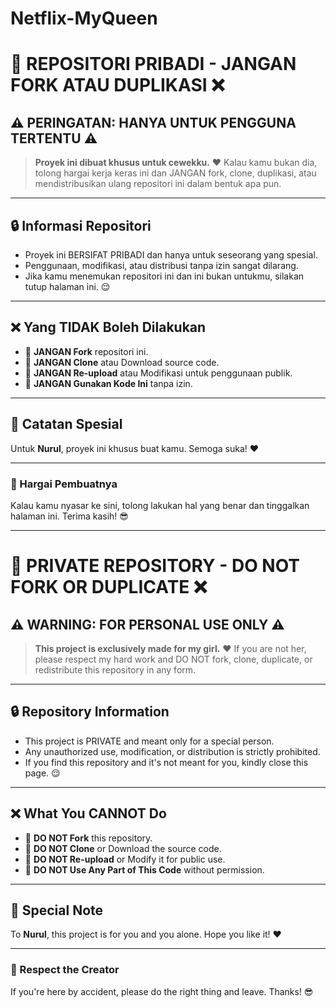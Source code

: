 # Netflix-MyQueen

# 🚫 REPOSITORI PRIBADI - JANGAN FORK ATAU DUPLIKASI ❌

## ⚠️ PERINGATAN: HANYA UNTUK PENGGUNA TERTENTU ⚠️

> **Proyek ini dibuat khusus untuk cewekku.** ❤️
> Kalau kamu bukan dia, tolong hargai kerja keras ini dan JANGAN fork, clone, duplikasi, atau mendistribusikan ulang repositori ini dalam bentuk apa pun.

---

## 🔒 Informasi Repositori

- Proyek ini BERSIFAT PRIBADI dan hanya untuk seseorang yang spesial.
- Penggunaan, modifikasi, atau distribusi tanpa izin sangat dilarang.
- Jika kamu menemukan repositori ini dan ini bukan untukmu, silakan tutup halaman ini. 😌

---

## ❌ Yang TIDAK Boleh Dilakukan

- 🚫 **JANGAN Fork** repositori ini.
- 🚫 **JANGAN Clone** atau Download source code.
- 🚫 **JANGAN Re-upload** atau Modifikasi untuk penggunaan publik.
- 🚫 **JANGAN Gunakan Kode Ini** tanpa izin.

---

## 💌 Catatan Spesial

Untuk **Nurul**, proyek ini khusus buat kamu. Semoga suka! ❤️

---

### 📢 Hargai Pembuatnya
Kalau kamu nyasar ke sini, tolong lakukan hal yang benar dan tinggalkan halaman ini. Terima kasih! 😎

---

# 🚫 PRIVATE REPOSITORY - DO NOT FORK OR DUPLICATE ❌

## ⚠️ WARNING: FOR PERSONAL USE ONLY ⚠️

> **This project is exclusively made for my girl.** ❤️
> If you are not her, please respect my hard work and DO NOT fork, clone, duplicate, or redistribute this repository in any form.

---

## 🔒 Repository Information

- This project is PRIVATE and meant only for a special person.
- Any unauthorized use, modification, or distribution is strictly prohibited.
- If you find this repository and it's not meant for you, kindly close this page. 😌

---

## ❌ What You CANNOT Do

- 🚫 **DO NOT Fork** this repository.
- 🚫 **DO NOT Clone** or Download the source code.
- 🚫 **DO NOT Re-upload** or Modify it for public use.
- 🚫 **DO NOT Use Any Part of This Code** without permission.

---

## 💌 Special Note

To **Nurul**, this project is for you and you alone. Hope you like it! ❤️

---

### 📢 Respect the Creator
If you're here by accident, please do the right thing and leave. Thanks! 😎

